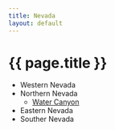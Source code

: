 ```yaml
---
title: Nevada
layout: default
---
```


# {{ page.title }}

* Western Nevada
* Northern Nevada
  * [Water Canyon](nv/water_canyon/)
* Eastern Nevada
* Souther Nevada
